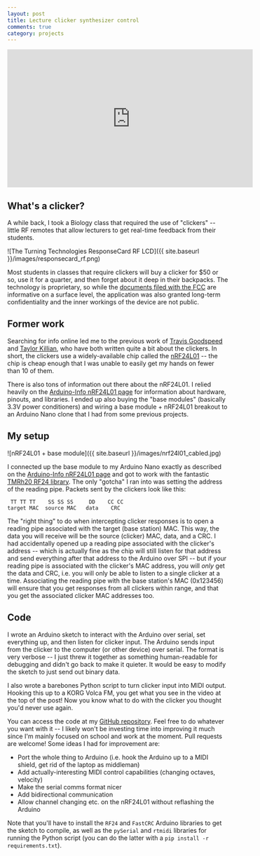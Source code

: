 ```yaml
---
layout: post
title: Lecture clicker synthesizer control
comments: true
category: projects
---
```


<iframe width="560" height="315" src="https://www.youtube.com/embed/u6zVi9VvFng" frameborder="0" allowfullscreen></iframe>

What's a clicker?
-----------------
A while back, I took a Biology class that required the use of "clickers" -- little RF remotes that allow lecturers to get real-time feedback from their students.

![The Turning Technologies ResponseCard RF LCD]({{ site.baseurl }}/images/responsecard_rf.png)

Most students in classes that require clickers will buy a clicker for $50 or so, use it for a quarter, and then forget about it deep in their backpacks. The technology is proprietary, so while the [documents filed with the FCC](https://fccid.io/R4WRCRF03) are informative on a surface level, the application was also granted long-term confidentiality and the inner workings of the device are not public.


Former work
-----------
Searching for info online led me to the previous work of [Travis Goodspeed](https://travisgoodspeed.blogspot.com/2010/07/reversing-rf-clicker.html) and [Taylor Killian](http://www.taylorkillian.com/2012/11/turning-point-clicker-emulation-with.html), who have both written quite a bit about the clickers. In short, the clickers use a widely-available chip called the [nRF24L01](https://www.nordicsemi.com/eng/Products/2.4GHz-RF/nRF24L01) -- the chip is cheap enough that I was unable to easily get my hands on fewer than 10 of them.

There is also tons of information out there about the nRF24L01. I relied heavily on the [Arduino-Info nRF24L01 page](https://arduino-info.wikispaces.com/Nrf24L01-2.4GHz-HowTo) for information about hardware, pinouts, and libraries. I ended up also buying the "base modules" (basically 3.3V power conditioners) and wiring a base module + nRF24L01 breakout to an Arduino Nano clone that I had from some previous projects.

My setup
--------
![nRF24L01 + base module]({{ site.baseurl }}/images/nrf24l01_cabled.jpg)

I connected up the base module to my Arduino Nano exactly as described on the [Arduino-Info nRF24L01 page](https://arduino-info.wikispaces.com/Nrf24L01-2.4GHz-HowTo) and got to work with the fantastic [TMRh20 RF24 library](https://tmrh20.github.io/RF24/). The only "gotcha" I ran into was setting the address of the reading pipe. Packets sent by the clickers look like this:

     TT TT TT    SS SS SS     DD    CC CC
    target MAC  source MAC   data    CRC

The "right thing" to do when intercepting clicker responses is to open a reading pipe associated with the target (base station) MAC. This way, the data you will receive will be the source (clicker) MAC, data, and a CRC. I had accidentally opened up a reading pipe associated with the clicker's address -- which is actually fine as the chip will still listen for that address and send everything after that address to the Arduino over SPI -- but if your reading pipe is associated with the clicker's MAC address, you will *only* get the data and CRC, i.e. you will only be able to listen to a single clicker at a time. Associating the reading pipe with the base station's MAC (0x123456) will ensure that you get responses from all clickers within range, and that you get the associated clicker MAC addresses too.

Code
----
I wrote an Arduino sketch to interact with the Arduino over serial, set everything up, and then listen for clicker input. The Arduino sends input from the clicker to the computer (or other device) over serial. The format is very verbose -- I just threw it together as something human-readable for debugging and didn't go back to make it quieter. It would be easy to modify the sketch to just send out binary data.

I also wrote a barebones Python script to turn clicker input into MIDI output. Hooking this up to a KORG Volca FM, you get what you see in the video at the top of the post! Now you know what to do with the clicker you thought you'd never use again.

You can access the code at my [GitHub repository](https://github.com/nickmooney/turning-clicker). Feel free to do whatever you want with it -- I likely won't be investing time into improving it much since I'm mainly focused on school and work at the moment. Pull requests are welcome! Some ideas I had for improvement are:

* Port the whole thing to Arduino (i.e. hook the Arduino up to a MIDI shield, get rid of the laptop as middleman)
* Add actually-interesting MIDI control capabilities (changing octaves, velocity)
* Make the serial comms format nicer
* Add bidirectional communication
* Allow channel changing etc. on the nRF24L01 without reflashing the Arduino

Note that you'll have to install the `RF24` and `FastCRC` Arduino libraries to get the sketch to compile, as well as the `pySerial` and `rtmidi` libraries for running the Python script (you can do the latter with a `pip install -r requirements.txt`).

